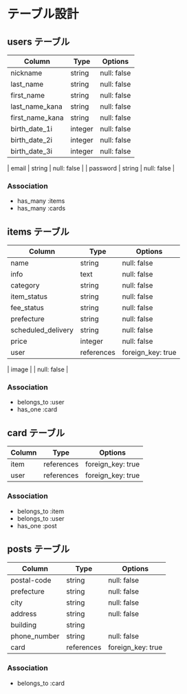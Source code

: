 # テーブル設計

## users テーブル

| Column           | Type   | Options     |
| ---------------- | ------ | ----------- |
| nickname         | string | null: false |
| last_name        | string | null: false |
| first_name       | string | null: false |
| last_name_kana   | string | null: false |
| first_name_kana  | string | null: false |
| birth_date_1i    | integer| null: false |
| birth_date_2i    | integer| null: false |
| birth_date_3i    | integer| null: false |

<!-- devise使用のため未記入 -->
| email            | string | null: false |
| password         | string | null: false |

### Association

- has_many :items
- has_many :cards


## items テーブル

| Column             | Type       | Options           |
| ------------------ | ---------- | ----------------- |
| name               | string     | null: false       |
| info               | text       | null: false       |
| category           | string     | null: false       |
| item_status        | string     | null: false       |
| fee_status         | string     | null: false       |
| prefecture         | string     | null: false       |
| scheduled_delivery | string     | null: false       |
| price              | integer    | null: false       |
| user               | references | foreign_key: true |

<!-- Active Storage使用のため未記入 -->
| image              |            | null: false       |

### Association

- belongs_to :user
- has_one    :card


## card テーブル

| Column      | Type       | Options           |
| ----------- | ---------- | ----------------- |
| item        | references | foreign_key: true |
| user        | references | foreign_key: true |

### Association

- belongs_to :item
- belongs_to :user
- has_one    :post

## posts テーブル

| Column             | Type       | Options           |
| ------------------ | ---------- | ----------------- |
| postal-code        | string     | null: false       |
| prefecture         | string     | null: false       |
| city               | string     | null: false       |
| address            | string     | null: false       |
| building           | string     |                   |
| phone_number       | string     | null: false       |
| card               | references | foreign_key: true |

### Association

- belongs_to :card
